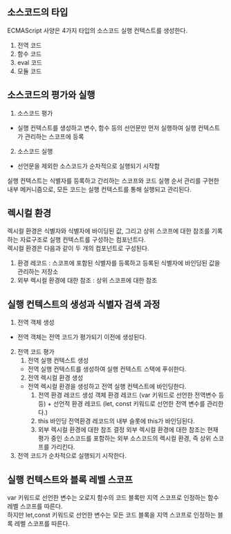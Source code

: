 ## 소스코드의 타입
ECMAScript 사양은 4가지 타입의 소스코드 실행 컨텍스트를 생성한다. 
1. 전역 코드
2. 함수 코드
3. eval 코드
4. 모듈 코드

## 소스코드의 평가와 실행
1. 소스코드 평가
- 실행 컨텍스트를 생성하고 변수, 함수 등의 선언문만 먼저 실행하여 실행 컨텍스트가 관리하는 스코프에 등록
2. 소스코드 실행
- 선언문을 제외한 소스코드가 순차적으로 실행되기 시작함

실행 컨텍스트는 식별자를 등록하고 간리하는 스코프와 코드 실행 순서 관리를 구현한 내부 메커니즘으로, 모든 코드는 실행 컨텍스트를 통해 실행되고 관리된다. 

## 렉시컬 환경
렉시컬 환경은 식별자와 식별자에 바이딩된 값, 그리고 상위 스코프에 대한 참조를 기록하는 자료구조로 실행 컨텍스트를 구성하는 컴포넌트다. <br/>
렉시컬 환경은 다음과 같이 두 개의 컴포넌트로 구성된다. <br/>
1. 환경 레코드 : 스코프에 포함된 식별자를 등록하고 등록된 식별자에 바인딩된 값을 관리하는 저장소
2. 외부 렉시컬 환경에 대한 참조 : 상위 스코프에 대한 참조

## 실행 컨텍스트의 생성과 식별자 검색 과정
1. 전역 객체 생성
- 전역 객체는 전역 코드가 평가되기 이전에 생성된다. 
2. 전역 코드 평가
    1. 전역 실행 컨텍스트 생성
    - 전역 실행 컨텍스트를 생성하여 실행 컨텍스트 스택에 푸쉬한다. 
    2. 전역 렉시컬 환경 생성
    - 전역 렉시컬 환경을 생성하고 전역 실행 컨텍스트에 바인딩한다. 
        1. 전역 환경 레코드 생성
        객체 환경 레코드 (var 키워드로 선언한 전역변수 등등) + 선언적 환경 레코드 (let, const 키워드로 선언한 전역 변수를 관리한다.)
        2. this 바인딩
        전역환경 레코드의 내부 슬롯에 this가 바인딩된다. 
        3. 외부 렉시컬 환경에 대한 참조 결정
        외부 렉시컬 환경에 대한 참조는 현재 평가 중인 소스코드를 포함하는 외부 소스코드의 렉시컬 환경, 즉 상위 스코프를 가리킨다. 
3. 전역 코드가 순차적으로 실행되기 시작한다.

## 실행 컨텍스트와 블록 레벨 스코프
var 키워드로 선언한 변수는 오로지 함수의 코드 블록만 지역 스코프로 인정하는 함수 레벨 스코프를 따른다. <br/>
하지만 let,const 키워드로 선언한 변수는 모든 코드 블록을 지역 스코프로 인정하는 블록 레벨 스코프를 따른다. 
